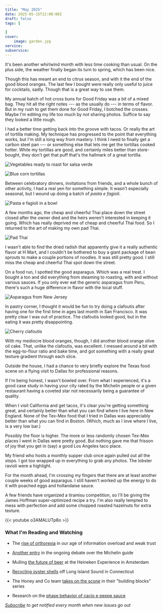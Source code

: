 ```yaml
---
title: "May 2025"
date: 2025-05-15T12:00:00Z
draft: false
tags: [
    
]
cover:
    image: garden.jpg
service: 
subservice: 
---
```


It's been another whirlwind month with less time cooking than usual. On the plus side, the weather finally began its turn to spring, which has been nice.

Though this has meant an end to citrus season, and with it the end of the good blood oranges. The last few I bought were really only useful to juice for cocktails, sadly. Though that is a great way to use them.

My annual batch of hot cross buns for Good Friday was a bit of a mixed bag. They hit all the right notes --- as the usually do --- in terms of flavor. But in my rush to get them done for Good Friday, I botched the crosses. Maybe I'm editing my life too much by not sharing photos. Suffice to say they looked a little rough.

I had a better time getting back into the groove with tacos. Or really the art of tortilla making. My technique has progressed to the point that everything works, but I'm still a long way from mastery. I think I need to finally get a carbon steel pan --- or something else that lets me get the tortillas cooked hotter. While my tortillas are good, and certainly miles better than store-bought, they don't get that puff that's the hallmark of a great tortilla.

![Vegetables ready to roast for salsa verde](veg.jpg)

![Blue corn tortillas](tortillas.jpg)

Between celebratory dinners, invitations from friends, and a whole bunch of other activity, I had a real yen for something simple. It wasn't especially seasonal, but I wound up doing a batch of _pasta e fagioli_.

![Pasta e fagioli in a bowl](soup.jpg)

A few months ago, the cheap and cheerful Thai place down the street closed after the owner died and the heirs weren't interested in keeping it going. Which has really deprived me of cheap and cheerful Thai food. So I returned to the art of making my own pad Thai.

![Pad Thai](noodles.jpg)

I wasn't able to find the dried radish that apparently give it a really authentic flavor at H Mart, and I couldn't be bothered to buy a giant package of bean sprouts to make a couple portions of noodles. It was still pretty good. I still miss the cheap and cheerful Thai spot down the street.

On a food run, I spotted the good asparagus. Which was a real treat. I bought a ton and did everything from steaming to roasting, with and without various sauces. If you only ever eat the generic asparagus from Peru, there's such a huge difference in flavor with the local stuff.

![Asparagus from New Jersey](asparagus.jpg)

In pastry corner, I thought it would be fun to try doing a clafoutis after having one for the first time in ages last month in San Francisco. It was pretty clear I was out of practice. The clafoutis looked good, but in the eating it was pretty disappointing.

![Cherry clafoutis](clafoutis.jpg)

With my mediocre blood oranges, though, I did another blood orange olive oil cake. That, unlike the clafoutis, was excellent. I messed around a bit with the egg-to-flour ratio and bake time, and got something with a really great texture gradient through each slice.

Outside the house, I had a chance to very briefly explore the Texas food scene on a flying visit to Dallas for professional reasons.

If I'm being honest, I wasn't bowled over. From what I experienced, it's a good case study in having your city rated by the Michelin people or a given restaurant having a coveted star not necessarily being a guarantee of quality.

When I visit California and get tacos, it's clear you're getting something great, and certainly better than what you can find where I live here in New England. None of the Tex-Mex food that I tried in Dallas was appreciably better than what you can find in Boston. (Which, much as I love where I live, is a very low bar.)

Possibly the floor is higher. The more or less randomly chosen Tex-Mex places I went in Dallas were pretty good. But nothing gave me that frisson of joy that you get in (say) a good Los Angeles taco place.

My friend who hosts a monthly supper club once again pulled out all the stops. I got too wrapped up in everything to grab any photos. The lobster ravioli were a highlight.

For the month ahead, I'm crossing my fingers that there are at least another couple weeks of good asparagus. I still haven't worked up the energy to do it with poached eggs and hollandaise sauce.

A few friends have organized a tiramisu competition, so I'll be giving the James Hoffman super-optimized recipe a try. I'm also really tempted to mess with perfection and add some chopped roasted hazelnuts for extra texture.

{{< youtube o3AMALUTp8o >}}

### What I'm Reading and Watching

* The [rise of orthorexia](https://www.theguardian.com/global/2025/may/02/orthorexia-eating-disorders-rfk-jr) in our age of information overload and weak trust

* [Another entry](https://www.theguardian.com/food/2025/apr/21/are-michelin-stars-a-blessing-or-a-curse-restaurants) in the ongoing debate over the Michelin guide

* Mulling [the future of beer](https://www.ft.com/content/42a9869f-7e65-4f73-9e3e-7f3375005a71) at the Heineken Experience in Amsterdam

* [Recycling oyster shells](https://www.nytimes.com/2025/04/21/climate/shell-recycling-connecticut-oysters.html) off Long Island Sound in Connecticut

* The Honey and Co team [takes on the scone](https://www.ft.com/content/6b79c6ce-1d16-41b8-9878-5773b28708b9) in their "building blocks" series

* Research on the [phase behavior of cacio e peppe sauce](https://pubs.aip.org/aip/pof/article/37/4/044122/3345324)

_[Subscribe](/subscribe) to get notified every month when new issues go out_
